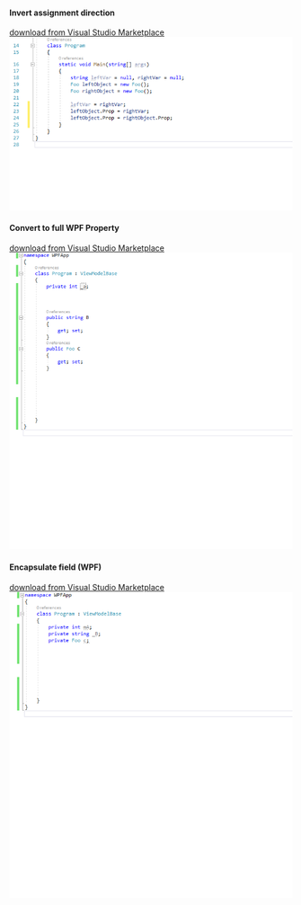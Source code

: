 #### Invert assignment direction
[download from Visual Studio Marketplace](https://marketplace.visualstudio.com/items?itemName=NeVeS.InvertAssignmentDirection)
<img src="Documentation/InvertAssignmentDirection.sampleusecase.gif" width="678">

#### Convert to full WPF Property
[download from Visual Studio Marketplace](https://marketplace.visualstudio.com/items?itemName=NeVeS.ConvertToFullWPFProperty)
<img src="Documentation/ConvertToFullWPFProperty.sampleusecase.gif" width="699">

#### Encapsulate field (WPF)
[download from Visual Studio Marketplace](https://marketplace.visualstudio.com/items?itemName=NeVeS.EncapsulateFieldForWPF)
<img src="Documentation/EncapsulateFieldForWPF.sampleusecase.gif" width="678">